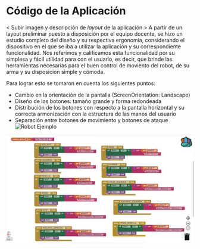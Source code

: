 # Código de la Aplicación

< Subir imagen y descripción de _layout_ de la aplicación.>
A partir de un layout preliminar puesto a disposición por el equipo docente, se hizo un estudio completo del diseño y su respectiva ergonomía, considerando el dispositivo en el que se iba a utilizar la aplicación y su correspondiente funcionalidad. Nos referimos y calificamos esta funcionalidad por su simplesa y fácil utilidad para con el usuario, es decir, que brinde las herramientas necesarias para el buen control de moviento del robot, de su arma y su disposicion simple y cómoda.

Para lograr esto se tomaron en cuenta los siguientes puntos:

- Cambio en la orientación de la pantalla (ScreenOrientation: Landscape)
- Diseño de los botones: tamaño grande y forma redondeada
- Distribución de los botones con respecto a la pantalla horizontal y su correcta armonización con la estructura de las manos del usuario
- Separación entre botones de movimiento y botones de ataque
![Robot Ejemplo](/multimedia/de.png)

![Robot Ejemplo](/multimedia/bloques.jpeg)


